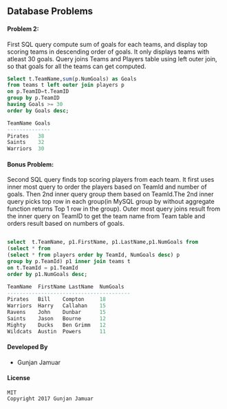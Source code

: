 ## Database Problems 

#### Problem 2:

First SQL query compute sum of goals for each teams, and display top scoring teams in descending order of goals. It only displays teams with atleast 30 goals. Query joins Teams and Players table using left outer join, so that goals for all the teams can get computed.

```sql
Select t.TeamName,sum(p.NumGoals) as Goals 
from teams t left outer join players p
on p.TeamID=t.TeamID
group by p.TeamID
having Goals >= 30
order by Goals desc;

TeamName Goals
--------------
Pirates   38
Saints    32
Warriors  30
```

#### Bonus Problem:

Second SQL query finds top scoring players from each team. It first uses inner most query to order the players based on TeamId and number of goals. Then 2nd inner query group them based on TeamId.The 2nd inner query picks top row in each group(in MySQL group by without aggregate function returns Top 1 row in the group). Outer most query joins result from the inner query on TeamID to get the team name from Team table and orders result based on numbers of goals.  

```sql

select  t.TeamName, p1.FirstName, p1.LastName,p1.NumGoals from 
(select * from 
(select * from players order by TeamId, NumGoals desc) p
group by p.TeamId) p1 inner join teams t 
on t.TeamId = p1.TeamId 
order by p1.NumGoals desc;

TeamName  FirstName LastName  NumGoals
----------------------------------------
Pirates   Bill    Compton     18
Warriors  Harry   Callahan    15
Ravens    John    Dunbar      15
Saints    Jason   Bourne      12
Mighty    Ducks   Ben Grimm   12
Wildcats  Austin  Powers      11
```

#### Developed By
* Gunjan Jamuar


#### License
    MIT
    Copyright 2017 Gunjan Jamuar

